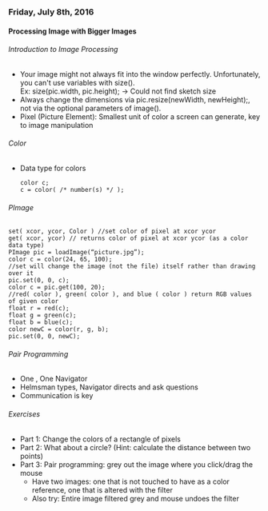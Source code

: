 ### Friday, July 8th, 2016

#### Processing Image with Bigger Images

###### Introduction to Image Processing
* Your image might not always fit into the window perfectly.  Unfortunately, you can't use variables with size(). <br>
  Ex: size(pic.width, pic.height); -> Could not find sketch size
* Always change the dimensions via pic.resize(newWidth, newHeight);, not via the optional parameters of image().
* Pixel (Picture Element): Smallest unit of color a screen can generate, key to image manipulation

###### Color
* Data type for colors

  ```processing
  color c;
  c = color( /* number(s) */ );
  ```
  
###### PImage
```processing
set( xcor, ycor, Color ) //set color of pixel at xcor ycor
get( xcor, ycor) // returns color of pixel at xcor ycor (as a color data type)
PImage pic = loadImage(“picture.jpg”);
color c = color(24, 65, 100);
//set will change the image (not the file) itself rather than drawing over it
pic.set(0, 0, c);
color c = pic.get(100, 20);
//red( color ), green( color ), and blue ( color ) return RGB values of given color
float r = red(c);
float g = green(c);
float b = blue(c);
color newC = color(r, g, b);
pic.set(0, 0, newC);
```

###### Pair Programming
* One , One Navigator
* Helmsman types, Navigator directs and ask questions
* Communication is key

###### Exercises
* Part 1: Change the colors of a rectangle of pixels
* Part 2: What about a circle? (Hint: calculate the distance between two points)
* Part 3: Pair programming: grey out the image where you click/drag the mouse
  * Have two images: one that is not touched to have as a color reference, one that is altered with the filter
  * Also try: Entire image filtered grey and mouse undoes the filter 
